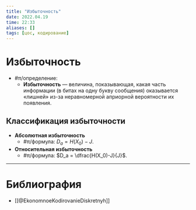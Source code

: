 ```yaml
---
title: "Избыточность"
date: 2022.04.19
time: 22:33
aliases: []
tags: [цос, кодирование]
---
```


# Избыточность

- #π/определение:
	- **Избыточность** — величина, показывающая, какая часть информации (в битах на одну букву сообщения) оказывается «лишней» из-за неравномерной априорной вероятности их появления.

## Классификация избыточности

- **Абсолютная избыточность**
	- #π/формула: $D_a = H(X_0)-J$.
- **Относительная избыточность**
	- #π/формула: $D_a = \dfrac{H(X_0)-J}{J}$.

---

# Библиография

- [[@EkonomnoeKodirovanieDiskretnyh]]